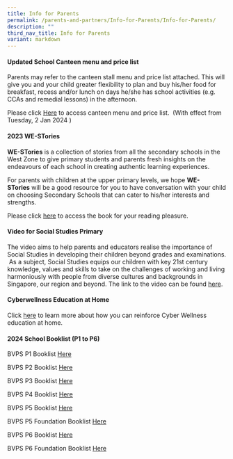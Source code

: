 ```yaml
---
title: Info for Parents
permalink: /parents-and-partners/Info-for-Parents/Info-for-Parents/
description: ""
third_nav_title: Info for Parents
variant: markdown
---
```

#### **Updated School Canteen menu and price list** 


  
Parents may refer to the canteen stall menu and price list attached. This will give you and your child greater flexibility to plan and buy his/her food for breakfast, recess and/or lunch on days he/she has school activities (e.g. CCAs and remedial lessons) in the afternoon.  
  
Please click [Here](/files/Parents%20and%20Partners/Info%20for%20Parents/Info%20for%20Parents/BVPS_Stall_Canteen_Menu_for_2024.pdf) to access canteen menu and price list.   (With effect from Tuesday, 2 Jan 2024 )  
  

#### **2023 WE-STories** 


  
**WE-STories** is a collection of stories from all the secondary schools in the West Zone to give primary students and parents fresh insights on the endeavours of each school in creating authentic learning experiences.  
  
For parents with children at the upper primary levels, we hope **WE-STories** will be a good resource for you to have conversation with your child on choosing Secondary Schools that can cater to his/her interests and strengths.  
  
Please click [here](https://online.fliphtml5.com/obrr/qkde/#p=1) to access the book for your reading pleasure.   
  

#### **Video for Social Studies Primary**


The video aims to help parents and educators realise the importance of Social Studies in developing their children beyond grades and examinations.  As a subject, Social Studies equips our children with key 21st century knowledge, values and skills to take on the challenges of working and living harmoniously with people from diverse cultures and backgrounds in Singapore, our region and beyond. The link to the video can be found [here](https://www.youtube.com/watch?v=SDCkCj7sm8s).  
  

#### **Cyberwellness Education at Home**


Click [here](/files/Parents%20and%20Partners/Info%20for%20Parents/Info%20for%20Parents/Parents%20Tip%20Sheet_pdf.pdf) to learn more about how you can reinforce Cyber Wellness education at home.


#### **2024 School Booklist (P1 to P6)**

BVPS P1 Booklist [Here](/files/Pri_1_BVPS_Booklist_for_Year_2024.pdf)

BVPS P2 Booklist [Here](/files/Pri_2_BVPS_Booklist_for_Year_2024.pdf)

BVPS P3 Booklist [Here](/files/Pri_3_BVPS_Booklist_for_Year_2024.pdf)

BVPS P4 Booklist [Here](/files/Pri_4_BVPS_Booklist_for_Year_2024.pdf)

BVPS P5 Booklist [Here](/files/Pri_5_BVPS_Booklist_for_Year_2024.pdf)

BVPS P5 Foundation Booklist [Here](/files/Pri_5_FDN_BVPS_Booklist_for_Year_2024.pdf)

BVPS P6 Booklist [Here](/files/Pri_6_BVPS_Booklist_for_Year_2024.pdf)

BVPS P6 Foundation Booklist [Here](/files/Pri_6_FDN_BVPS_Booklist_for_Year_2024.pdf)